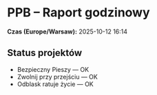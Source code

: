 # PPB – Raport godzinowy
**Czas (Europe/Warsaw):** 2025-10-12 16:14

## Status projektów
- Bezpieczny Pieszy — OK
- Zwolnij przy przejściu — OK
- Odblask ratuje życie — OK

